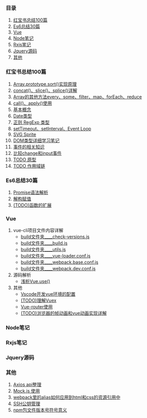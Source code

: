 ### 目录
1. [红宝书总结100篇](#红宝书总结100篇)
1. [Es6总结30篇](#Es6总结30篇)
1. [Vue](#Vue)
1. [Node笔记](#Node笔记)
1. [Rxjs笔记](#Rxjs笔记)
1. [Jquery源码](#Jquery源码)
1. [其他](#其他)

### 红宝书总结100篇

1. [Array.prototype.sort()实现原理](https://github.com/Willworkgogogo/red-book-note/blob/master/note/redbook/sort.md)
1. [concat()、slice()、splice()详解](https://github.com/Willworkgogogo/red-book-note/issues/2)
1. [Array的其他方法every、some、filter、map、forEach、reduce](https://github.com/Willworkgogogo/red-book-note/blob/master/note/redbook/array.md)
1. [call()、apply()使用](https://github.com/Willworkgogogo/red-book-note/blob/master/note/redbook/apply%08-call.md)
1. [基本概念](https://github.com/Willworkgogogo/red-book-note/blob/master/note/redbook/base-concepts.md)
1. [Date类型](https://github.com/Willworkgogogo/red-book-note/blob/master/note/redbook/date.md)
1. [正则 RegExp 类型](https://github.com/Willworkgogogo/red-book-note/blob/master/note/redbook/regexp.md)
1. [setTimeout、setInterval、Event Loop](https://github.com/Willworkgogogo/red-book-note/blob/master/note/redbook/setTimeout_setInterval.md)
1. [SVG Sprite](https://github.com/Willworkgogogo/red-book-note/blob/master/note/redbook/svg.md)
1. [DOM类型详细学习笔记](https://github.com/Willworkgogogo/red-book-note/blob/master/note/redbook/dom.md)
1. [事件的相关知识](https://github.com/Willworkgogogo/red-book-note/blob/master/note/redbook/事件.md)
1. [比较change和input事件](https://github.com/Willworkgogogo/red-book-note/blob/master/note/redbook/input_change_event.md)
1. [TODO 原型](https://github.com/Willworkgogogo/red-book-note/blob/master/note/redbook/input_change_event.md)
1. [TODO 作用域链](https://github.com/Willworkgogogo/red-book-note/blob/master/note/redbook/input_change_event.md)





### Es6总结30篇

1. [Promise语法解析](https://github.com/Willworkgogogo/red-book-note/blob/master/note/es6/promise.md)
1. [解构赋值](https://github.com/Willworkgogogo/red-book-note/blob/master/note/es6/解构赋值.md)
1. [(TODO)函数的扩展](https://github.com/Willworkgogogo/red-book-note/blob/master/note/es6/函数的扩展.md)



### Vue

1. vue-cli项目文件内容详解
    - [build文件夹____check-versions.js](https://github.com/Willworkgogogo/red-book-note/blob/master/note/vue/vue-cli/check-versions.js.md)
    - [build文件夹____build.js](https://github.com/Willworkgogogo/red-book-note/blob/master/note/vue/vue-cli/build.js.md)
    - [build文件夹____utils.js](https://github.com/Willworkgogogo/red-book-note/blob/master/note/vue/vue-cli/utils.md)
    - [build文件夹____vue-loader.conf.js](https://github.com/Willworkgogogo/red-book-note/blob/master/note/vue/vue-cli/vue-loader.conf.js.md)
    - [build文件夹____webpack.base.conf.js](https://github.com/Willworkgogogo/red-book-note/blob/master/note/vue/vue-cli/webpack.base.conf.js.md)
    - [build文件夹____webpack.dev.conf.js](https://github.com/Willworkgogogo/red-book-note/blob/master/note/vue/vue-cli/webpack.dev.conf.js.md)
1. 源码解析
    - [浅析Vue.use()](https://github.com/Willworkgogogo/red-book-note/blob/master/note/vue/vue-use.md)
1. 其他
    - [Vscode开发vue环境的配置](https://github.com/Willworkgogogo/red-book-note/blob/master/note/vue/vscode.config.md)
    - [(TODO)理解Vuex]()
    - [Vue-router使用](https://github.com/Willworkgogogo/red-book-note/blob/master/note/vue/vue-router/vue-router.md)
    - [(TODO)浏览器的帧动画和vue动画实现详解]()




### Node笔记



### Rxjs笔记

### Jquery源码

### 其他

1. [Axios api整理](https://github.com/Willworkgogogo/red-book-note/blob/master/note/other/axios.md)
1. [Mock.js 使用](https://github.com/Willworkgogogo/red-book-note/blob/master/note/other/mock.md)
1. [webpack里的alias如何应用到html和css的资源引用中](https://github.com/Willworkgogogo/red-book-note/blob/master/note/other/vue%E4%B8%AD%E5%BC%95%E7%94%A8%E8%B5%84%E6%BA%90%E6%97%B6~%E7%9A%84%E6%84%8F%E6%80%9D.md)
1. [SSH公钥管理](https://github.com/Willworkgogogo/red-book-note/blob/master/note/other/ssh.md)
1. [npm包文件版本号符号意义](https://github.com/Willworkgogogo/red-book-note/blob/master/note/other/npm.md)
